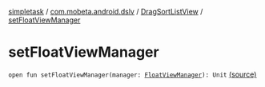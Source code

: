 [simpletask](../../index.md) / [com.mobeta.android.dslv](../index.md) / [DragSortListView](index.md) / [setFloatViewManager](.)

# setFloatViewManager

`open fun setFloatViewManager(manager: `[`FloatViewManager`](-float-view-manager/index.md)`): Unit` [(source)](https://github.com/mpcjanssen/simpletask-android/blob/master/src/main/java/com/mobeta/android/dslv/DragSortListView.java#L2468)